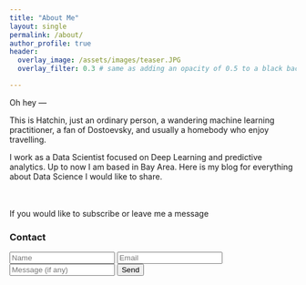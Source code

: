 ```yaml
---
title: "About Me"
layout: single
permalink: /about/
author_profile: true
header:
  overlay_image: /assets/images/teaser.JPG
  overlay_filter: 0.3 # same as adding an opacity of 0.5 to a black background

---
```


Oh hey — 

This is Hatchin, just an ordinary person, a wandering machine learning practitioner, a fan of Dostoevsky, and usually a homebody who enjoy travelling. 

I work as a Data Scientist focused on Deep Learning and predictive analytics. Up to now I am based in Bay Area. Here is my blog for everything about Data Science I would like to share. 


<html>
<br>
<br>
  If you would like to subscribe or leave me a message
    <h3>Contact</h3>
    <form action="https://formspree.io/sangyushen@gmail.com"
        method="POST">
        <input type="text" placeholder="Name" name="name" >
        <input type="email" placeholder="Email" name="_replyto" required >
        <input type="message" placeholder="Message (if any)" name="message" >
        <input type="submit" value="Send">
    </form>
</html>
